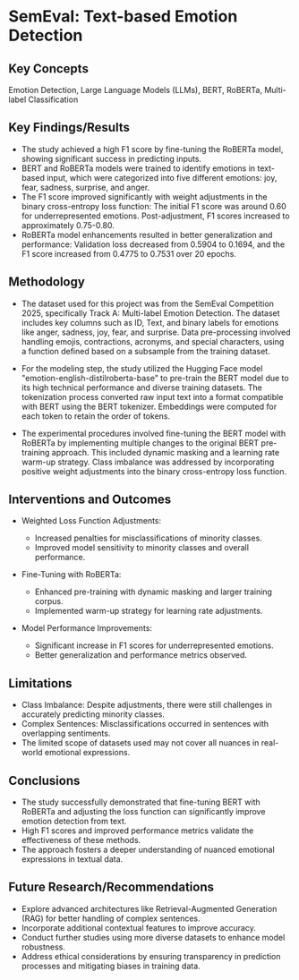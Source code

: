 # SemEval: Text-based Emotion Detection
## Key Concepts
Emotion Detection, Large Language Models (LLMs), BERT, RoBERTa, Multi-label Classification

## Key Findings/Results
* The study achieved a high F1 score by fine-tuning the RoBERTa model, showing significant success in predicting inputs. 
* BERT and RoBERTa models were trained to identify emotions in text-based input, which were categorized into five different emotions: joy, fear, sadness, surprise, and anger.
* The F1 score improved significantly with weight adjustments in the binary cross-entropy loss function: The initial F1 score was around 0.60 for underrepresented emotions. Post-adjustment, F1 scores increased to approximately 0.75-0.80.
* RoBERTa model enhancements resulted in better generalization and performance: Validation loss decreased from 0.5904 to 0.1694, and the F1 score increased from 0.4775 to 0.7531 over 20 epochs.
  
## Methodology
* The dataset used for this project was from the SemEval Competition 2025, specifically Track A: Multi-label Emotion Detection. The dataset includes key columns such as ID, Text, and binary labels for emotions like anger, sadness, joy, fear, and surprise. Data pre-processing involved handling emojis, contractions, acronyms, and special characters, using a function defined based on a subsample from the training dataset.

* For the modeling step, the study utilized the Hugging Face model "emotion-english-distilroberta-base" to pre-train the BERT model due to its high technical performance and diverse training datasets. The tokenization process converted raw input text into a format compatible with BERT using the BERT tokenizer. Embeddings were computed for each token to retain the order of tokens.

* The experimental procedures involved fine-tuning the BERT model with RoBERTa by implementing multiple changes to the original BERT pre-training approach. This included dynamic masking and a learning rate warm-up strategy. Class imbalance was addressed by incorporating positive weight adjustments into the binary cross-entropy loss function.

## Interventions and Outcomes

* Weighted Loss Function Adjustments:
    * Increased penalties for misclassifications of minority classes.
    * Improved model sensitivity to minority classes and overall performance.
      
* Fine-Tuning with RoBERTa:
    * Enhanced pre-training with dynamic masking and larger training corpus.
    * Implemented warm-up strategy for learning rate adjustments.
      
* Model Performance Improvements:
    * Significant increase in F1 scores for underrepresented emotions.
    * Better generalization and performance metrics observed.
      
## Limitations
  * Class Imbalance: Despite adjustments, there were still challenges in accurately predicting minority classes.
  * Complex Sentences: Misclassifications occurred in sentences with overlapping sentiments.
  * The limited scope of datasets used may not cover all nuances in real-world emotional expressions.
    
## Conclusions
  * The study successfully demonstrated that fine-tuning BERT with RoBERTa and adjusting the loss function can significantly improve emotion detection from text.
  * High F1 scores and improved performance metrics validate the effectiveness of these methods.
  * The approach fosters a deeper understanding of nuanced emotional expressions in textual data.
    
## Future Research/Recommendations
  * Explore advanced architectures like Retrieval-Augmented Generation (RAG) for better handling of complex sentences.
  * Incorporate additional contextual features to improve accuracy.
  * Conduct further studies using more diverse datasets to enhance model robustness.
  * Address ethical considerations by ensuring transparency in prediction processes and mitigating biases in training data.

